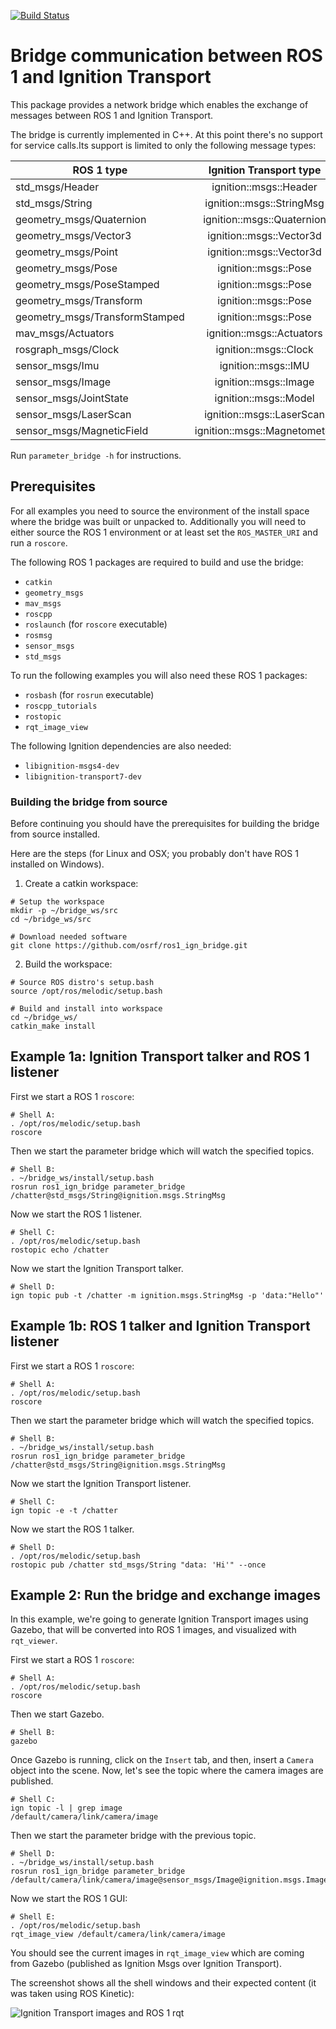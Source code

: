 [![Build Status](https://travis-ci.org/osrf/ros1_ign_bridge.svg?branch=master)](https://travis-ci.org/osrf/ros1_ign_bridge.svg?branch=master)

# Bridge communication between ROS 1 and Ignition Transport

This package provides a network bridge which enables the exchange of messages
between ROS 1 and Ignition Transport.

The bridge is currently implemented in C++. At this point there's no support for
service calls.Its support is limited to only the following message types:

| ROS 1 type                     | Ignition Transport type      |
|--------------------------------|:----------------------------:|
| std_msgs/Header                | ignition::msgs::Header       |
| std_msgs/String                | ignition::msgs::StringMsg    |
| geometry_msgs/Quaternion       | ignition::msgs::Quaternion   |
| geometry_msgs/Vector3          | ignition::msgs::Vector3d     |
| geometry_msgs/Point            | ignition::msgs::Vector3d     |
| geometry_msgs/Pose             | ignition::msgs::Pose         |
| geometry_msgs/PoseStamped      | ignition::msgs::Pose         |
| geometry_msgs/Transform        | ignition::msgs::Pose         |
| geometry_msgs/TransformStamped | ignition::msgs::Pose         |
| mav_msgs/Actuators             | ignition::msgs::Actuators    |
| rosgraph_msgs/Clock            | ignition::msgs::Clock        |
| sensor_msgs/Imu                | ignition::msgs::IMU          |
| sensor_msgs/Image              | ignition::msgs::Image        |
| sensor_msgs/JointState         | ignition::msgs::Model        |
| sensor_msgs/LaserScan          | ignition::msgs::LaserScan    |
| sensor_msgs/MagneticField      | ignition::msgs::Magnetometer |

Run `parameter_bridge -h` for instructions.

## Prerequisites

For all examples you need to source the environment of the install space where
the bridge was built or unpacked to.
Additionally you will need to either source the ROS 1 environment or at least
set the `ROS_MASTER_URI` and run a `roscore`.

The following ROS 1 packages are required to build and use the bridge:
* `catkin`
* `geometry_msgs`
* `mav_msgs`
* `roscpp`
* `roslaunch` (for `roscore` executable)
* `rosmsg`
* `sensor_msgs`
* `std_msgs`

To run the following examples you will also need these ROS 1 packages:
* `rosbash` (for `rosrun` executable)
* `roscpp_tutorials`
* `rostopic`
* `rqt_image_view`

The following Ignition dependencies are also needed:
* `libignition-msgs4-dev`
* `libignition-transport7-dev`

### Building the bridge from source

Before continuing you should have the prerequisites for building the bridge from
source installed.

Here are the steps (for Linux and OSX; you probably don't have ROS 1 installed
on Windows).

1. Create a catkin workspace:

```
# Setup the workspace
mkdir -p ~/bridge_ws/src
cd ~/bridge_ws/src

# Download needed software
git clone https://github.com/osrf/ros1_ign_bridge.git
```

2. Build the workspace:

```
# Source ROS distro's setup.bash
source /opt/ros/melodic/setup.bash

# Build and install into workspace
cd ~/bridge_ws/
catkin_make install
```

## Example 1a: Ignition Transport talker and ROS 1 listener

First we start a ROS 1 `roscore`:

```
# Shell A:
. /opt/ros/melodic/setup.bash
roscore
```

Then we start the parameter bridge which will watch the specified topics.

```
# Shell B:
. ~/bridge_ws/install/setup.bash
rosrun ros1_ign_bridge parameter_bridge /chatter@std_msgs/String@ignition.msgs.StringMsg
```

Now we start the ROS 1 listener.

```
# Shell C:
. /opt/ros/melodic/setup.bash
rostopic echo /chatter
```

Now we start the Ignition Transport talker.

```
# Shell D:
ign topic pub -t /chatter -m ignition.msgs.StringMsg -p 'data:"Hello"'
```

## Example 1b: ROS 1 talker and Ignition Transport listener

First we start a ROS 1 `roscore`:

```
# Shell A:
. /opt/ros/melodic/setup.bash
roscore
```

Then we start the parameter bridge which will watch the specified topics.

```
# Shell B:
. ~/bridge_ws/install/setup.bash
rosrun ros1_ign_bridge parameter_bridge /chatter@std_msgs/String@ignition.msgs.StringMsg
```

Now we start the Ignition Transport listener.

```
# Shell C:
ign topic -e -t /chatter
```

Now we start the ROS 1 talker.

```
# Shell D:
. /opt/ros/melodic/setup.bash
rostopic pub /chatter std_msgs/String "data: 'Hi'" --once
```

## Example 2: Run the bridge and exchange images

In this example, we're going to generate Ignition Transport images using Gazebo,
that will be converted into ROS 1 images, and visualized with `rqt_viewer`.

First we start a ROS 1 `roscore`:

```
# Shell A:
. /opt/ros/melodic/setup.bash
roscore
```

Then we start Gazebo.

```
# Shell B:
gazebo
```

Once Gazebo is running, click on the `Insert` tab, and then, insert a `Camera`
object into the scene. Now, let's see the topic where the camera images are
published.

```
# Shell C:
ign topic -l | grep image
/default/camera/link/camera/image
```

Then we start the parameter bridge with the previous topic.

```
# Shell D:
. ~/bridge_ws/install/setup.bash
rosrun ros1_ign_bridge parameter_bridge /default/camera/link/camera/image@sensor_msgs/Image@ignition.msgs.Image
```

Now we start the ROS 1 GUI:

```
# Shell E:
. /opt/ros/melodic/setup.bash
rqt_image_view /default/camera/link/camera/image
```

You should see the current images in `rqt_image_view` which are coming from
Gazebo (published as Ignition Msgs over Ignition Transport).

The screenshot shows all the shell windows and their expected content
(it was taken using ROS Kinetic):

![Ignition Transport images and ROS 1 rqt](images/bridge_image_exchange.png)

